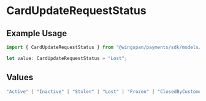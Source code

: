 # CardUpdateRequestStatus

## Example Usage

```typescript
import { CardUpdateRequestStatus } from "@wingspan/payments/sdk/models/shared";

let value: CardUpdateRequestStatus = "Lost";
```

## Values

```typescript
"Active" | "Inactive" | "Stolen" | "Lost" | "Frozen" | "ClosedByCustomer"
```